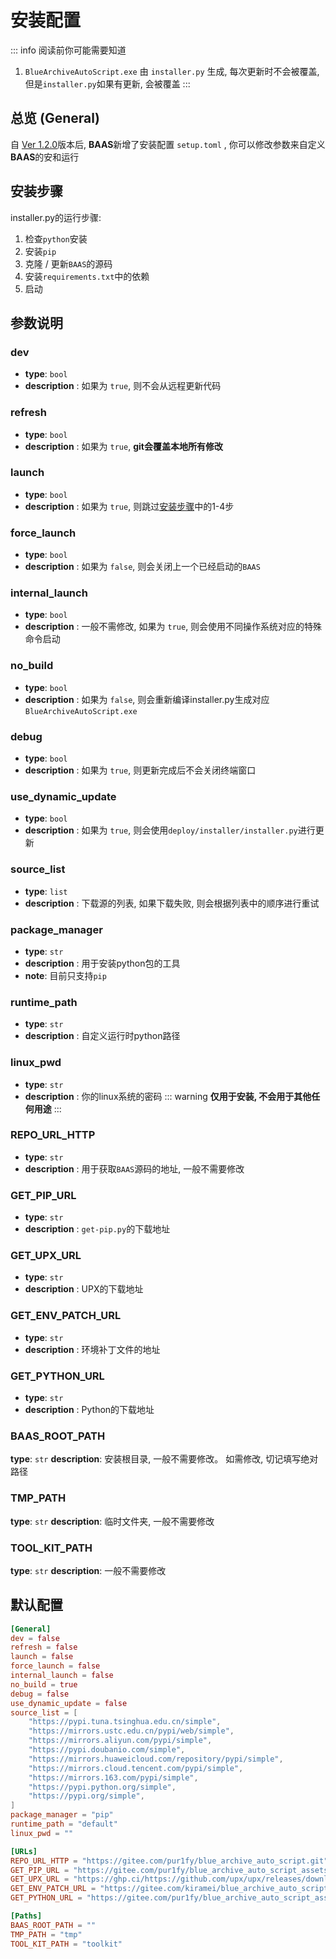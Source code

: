 # 安装配置
::: info
阅读前你可能需要知道
1. `BlueArchiveAutoScript.exe` 由 `installer.py` 生成, 每次更新时不会被覆盖, 但是`installer.py`如果有更新, 会被覆盖
:::
## 总览 (General)
自 [Ver 1.2.0](https://github.com/pur1fying/blue_archive_auto_script/releases/tag/v1.2.0)版本后, **BAAS**新增了安装配置 `setup.toml` , 你可以修改参数来自定义**BAAS**的安和运行

## 安装步骤
installer.py的运行步骤:
1. 检查`python`安装
2. 安装`pip`
3. 克隆 / 更新`BAAS`的源码
4. 安装`requirements.txt`中的依赖
5. 启动

## 参数说明
### dev
- **type**: `bool`
- **description** : 如果为 `true`, 则不会从远程更新代码

### refresh
- **type**: `bool`
- **description** : 如果为 `true`, **git会覆盖本地所有修改**

### launch
- **type**: `bool`
- **description** : 如果为 `true`, 则跳过[安装步骤](#安装步骤)中的1-4步

### force_launch
- **type**: `bool`
- **description** : 如果为 `false`, 则会关闭上一个已经启动的`BAAS`

### internal_launch
- **type**: `bool`
- **description** : 一般不需修改, 如果为 `true`, 则会使用不同操作系统对应的特殊命令启动

### no_build
- **type**: `bool`
- **description** : 如果为 `false`, 则会重新编译installer.py生成对应`BlueArchiveAutoScript.exe`

### debug
- **type**: `bool`
- **description** : 如果为 `true`, 则更新完成后不会关闭终端窗口

### use_dynamic_update
- **type**: `bool`
- **description** : 如果为 `true`, 则会使用`deploy/installer/installer.py`进行更新

### source_list
- **type**: `list`
- **description** : 下载源的列表, 如果下载失败, 则会根据列表中的顺序进行重试

### package_manager
- **type**: `str`
- **description** : 用于安装python包的工具
- **note**: 目前只支持`pip`

### runtime_path
- **type**: `str`
- **description** : 自定义运行时python路径

### linux_pwd
- **type**: `str`
- **description** : 你的linux系统的密码
::: warning
**仅用于安装, 不会用于其他任何用途**
:::
### REPO_URL_HTTP
- **type**: `str`
- **description** : 用于获取`BAAS`源码的地址, 一般不需要修改
### GET_PIP_URL 
- **type**: `str`
- **description** : `get-pip.py`的下载地址
### GET_UPX_URL
- **type**: `str`
- **description** : UPX的下载地址
### GET_ENV_PATCH_URL
- **type**: `str`
- **description** : 环境补丁文件的地址
### GET_PYTHON_URL
- **type**: `str`
- **description** : Python的下载地址
### BAAS_ROOT_PATH
**type**: `str`
**description**: 安装根目录, 一般不需要修改。 如需修改, 切记填写绝对路径
### TMP_PATH
**type**: `str`
**description**: 临时文件夹, 一般不需要修改
### TOOL_KIT_PATH
**type**: `str`
**description**: 一般不需要修改


## 默认配置
```toml
[General]
dev = false
refresh = false
launch = false
force_launch = false
internal_launch = false
no_build = true
debug = false
use_dynamic_update = false
source_list = [
    "https://pypi.tuna.tsinghua.edu.cn/simple",
    "https://mirrors.ustc.edu.cn/pypi/web/simple",
    "https://mirrors.aliyun.com/pypi/simple",
    "https://pypi.doubanio.com/simple",
    "https://mirrors.huaweicloud.com/repository/pypi/simple",
    "https://mirrors.cloud.tencent.com/pypi/simple",
    "https://mirrors.163.com/pypi/simple",
    "https://pypi.python.org/simple",
    "https://pypi.org/simple",
]
package_manager = "pip"
runtime_path = "default"
linux_pwd = ""

[URLs]
REPO_URL_HTTP = "https://gitee.com/pur1fy/blue_archive_auto_script.git"
GET_PIP_URL = "https://gitee.com/pur1fy/blue_archive_auto_script_assets/raw/master/get-pip.py"
GET_UPX_URL = "https://ghp.ci/https://github.com/upx/upx/releases/download/v4.2.4/upx-4.2.4-win64.zip"
GET_ENV_PATCH_URL = "https://gitee.com/kiramei/blue_archive_auto_script_assets/raw/master/env_patch.zip"
GET_PYTHON_URL = "https://gitee.com/pur1fy/blue_archive_auto_script_assets/raw/master/python-3.9.13-embed-amd64.zip"

[Paths]
BAAS_ROOT_PATH = ""
TMP_PATH = "tmp"
TOOL_KIT_PATH = "toolkit"
```